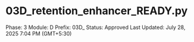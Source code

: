 # 03D_retention_enhancer_READY.py

Phase: 3
Module: D
Prefix: 03D_
Status: Approved
Last Updated: July 28, 2025 7:04 PM (GMT+5:30)